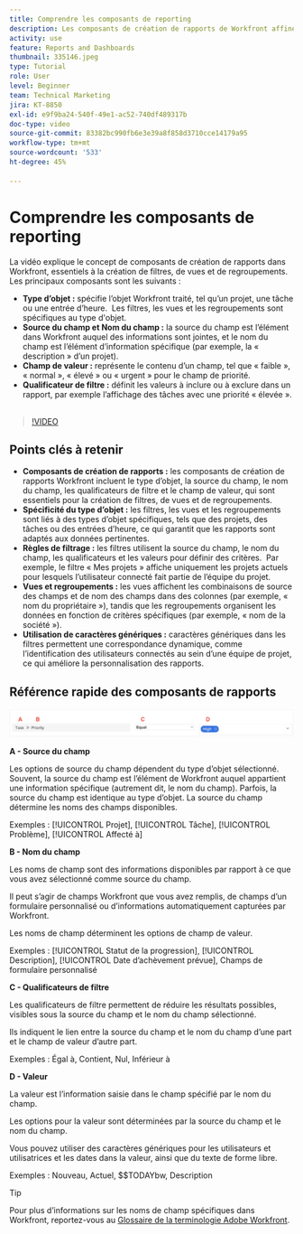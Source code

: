 ```yaml
---
title: Comprendre les composants de reporting
description: Les composants de création de rapports de Workfront affinent la visualisation des données avec des filtres basés sur des objets, des vues dynamiques, des regroupements structurés et une fonctionnalité de caractères génériques pour des informations personnalisées.
activity: use
feature: Reports and Dashboards
thumbnail: 335146.jpeg
type: Tutorial
role: User
level: Beginner
team: Technical Marketing
jira: KT-8850
exl-id: e9f9ba24-540f-49e1-ac52-740df489317b
doc-type: video
source-git-commit: 83382bc990fb6e3e39a8f858d3710cce14179a95
workflow-type: tm+mt
source-wordcount: '533'
ht-degree: 45%

---
```


# Comprendre les composants de reporting

La vidéo explique le concept de composants de création de rapports dans Workfront, essentiels à la création de filtres, de vues et de regroupements. Les principaux composants sont les suivants :

* **Type d’objet :** spécifie l’objet Workfront traité, tel qu’un projet, une tâche ou une entrée d’heure. &#x200B; Les filtres, les vues et les regroupements sont spécifiques au type d&#39;objet. &#x200B;
* **Source du champ et Nom du champ :** la source du champ est l’élément dans Workfront auquel des informations sont jointes, et le nom du champ est l’élément d’information spécifique (par exemple, la « description » d’un projet). &#x200B;
* **Champ de valeur :** représente le contenu d’un champ, tel que « faible », « normal », « élevé » ou « urgent » pour le champ de priorité. &#x200B;
* **Qualificateur de filtre :** définit les valeurs à inclure ou à exclure dans un rapport, par exemple l’affichage des tâches avec une priorité « élevée ». &#x200B;


>[!VIDEO](https://video.tv.adobe.com/v/335146/?quality=12&learn=on)

## Points clés à retenir

* **Composants de création de rapports :** les composants de création de rapports Workfront incluent le type d’objet, la source du champ, le nom du champ, les qualificateurs de filtre et le champ de valeur, qui sont essentiels pour la création de filtres, de vues et de regroupements. &#x200B;
* **Spécificité du type d’objet :** les filtres, les vues et les regroupements sont liés à des types d’objet spécifiques, tels que des projets, des tâches ou des entrées d’heure, ce qui garantit que les rapports sont adaptés aux données pertinentes. &#x200B;
* **Règles de filtrage :** les filtres utilisent la source du champ, le nom du champ, les qualificateurs et les valeurs pour définir des critères. &#x200B; Par exemple, le filtre « Mes projets » affiche uniquement les projets actuels pour lesquels l’utilisateur connecté fait partie de l’équipe du projet. &#x200B;
* **Vues et regroupements :** les vues affichent les combinaisons de source des champs et de nom des champs dans des colonnes (par exemple, « nom du propriétaire »), tandis que les regroupements organisent les données en fonction de critères spécifiques (par exemple, « nom de la société »). &#x200B;
* **Utilisation de caractères génériques :** caractères génériques dans les filtres permettent une correspondance dynamique, comme l’identification des utilisateurs connectés au sein d’une équipe de projet, ce qui améliore la personnalisation des rapports. &#x200B;

## Référence rapide des composants de rapports

![Image de l’écran de création d’un filtre](assets/reporting-components-1.png)

**A - Source du champ**

Les options de source du champ dépendent du type d’objet sélectionné. Souvent, la source du champ est l’élément de Workfront auquel appartient une information spécifique (autrement dit, le nom du champ). Parfois, la source du champ est identique au type d’objet.
La source du champ détermine les noms des champs disponibles.

Exemples : [!UICONTROL Projet], [!UICONTROL Tâche], [!UICONTROL Problème], [!UICONTROL Affecté à]

**B - Nom du champ**

Les noms de champ sont des informations disponibles par rapport à ce que vous avez sélectionné comme source du champ.

Il peut s’agir de champs Workfront que vous avez remplis, de champs d’un formulaire personnalisé ou d’informations automatiquement capturées par Workfront.

Les noms de champ déterminent les options de champ de valeur.

Exemples : [!UICONTROL Statut de la progression], [!UICONTROL Description], [!UICONTROL Date d’achèvement prévue], Champs de formulaire personnalisé

**C - Qualificateurs de filtre**

Les qualificateurs de filtre permettent de réduire les résultats possibles, visibles sous la source du champ et le nom du champ sélectionné.

Ils indiquent le lien entre la source du champ et le nom du champ d’une part et le champ de valeur d’autre part.

Exemples : Égal à, Contient, Nul, Inférieur à

**D - Valeur**

La valeur est l’information saisie dans le champ spécifié par le nom du champ.

Les options pour la valeur sont déterminées par la source du champ et le nom du champ.

Vous pouvez utiliser des caractères génériques pour les utilisateurs et utilisatrices et les dates dans la valeur, ainsi que du texte de forme libre.

Exemples : Nouveau, Actuel, $$TODAYbw, Description

>[!TIP]
>
>Pour plus d’informations sur les noms de champ spécifiques dans Workfront, reportez-vous au [Glossaire de la terminologie Adobe Workfront](https://experienceleague.adobe.com/docs/workfront/using/basics/workfront-terminology-glossary.html?lang=fr).

